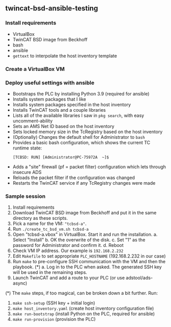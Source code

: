 ## twincat-bsd-ansible-testing

### Install requirements

* VirtualBox
* TwinCAT BSD image from Beckhoff
* bash
* ansible
* ``gettext`` to interpolate the host inventory template

### Create a VirtualBox VM

### Deploy useful settings with ansible

* Bootstraps the PLC by installing Python 3.9 (required for ansible)
* Installs system packages that I like
* Installs system packages specified in the host inventory
* Installs TwinCAT tools and a couple libraries
* Lists all of the available libraries I saw in `pkg search`, with easy uncomment-ability
* Sets an AMS Net ID based on the host inventory
* Sets locked memory size in the TcRegistry based on the host inventory
* (Optionally) Changes the default shell for Administrator to `bash`
* Provides a basic bash configuration, which shows the current TC runtime state:
  ```
  [TCBSD: RUN] [Administrator@PC-75972A  ~]$
  ```
* Adds a "site" firewall (pf = packet filter) configuration which lets through insecure ADS
* Reloads the packet filter if the configuration was changed
* Restarts the TwinCAT service if any TcRegistry changes were made


### Sample session

1. Install requirements
2. Download TwinCAT BSD image from Beckhoff and put it in the same directory as
   these scripts.
3. Pick a name for the VM: ``"tcbsd-a"``.
4. Run ``./create_tc_bsd_vm.sh tcbsd-a``
5. Open "tcbsd-a.vbox" in VirtualBox. Start it and run the installation.
    a. Select "Install"
    b. OK the overwrite of the disk.
    c. Set "1" as the password for Administrator and confirm it.
    d. Reboot
6. Check VM IP address. Our example is ``192.168.2.232``
7. Edit ``Makefile`` to set appropriate ``PLC_HOSTNAME`` (192.168.2.232 in our case)
8. Run ``make`` to pre-configure SSH communication with the VM and then the playbook. (*)
    a. Log in to the PLC when asked.  The generated SSH key will be used in the
       remaining steps.
9. Launch TwinCAT and add a route to your PLC (or use adstool/ads-async)


(*) The ``make`` steps, if too magical, can be broken down a bit further.
Run:

1. ``make ssh-setup`` (SSH key + initial login)
2. ``make host_inventory.yaml`` (create host inventory configuration file)
3. ``make run-bootstrap`` (install Python on the PLC, required for ansible)
4. ``make run-provision`` (provision the PLC)
